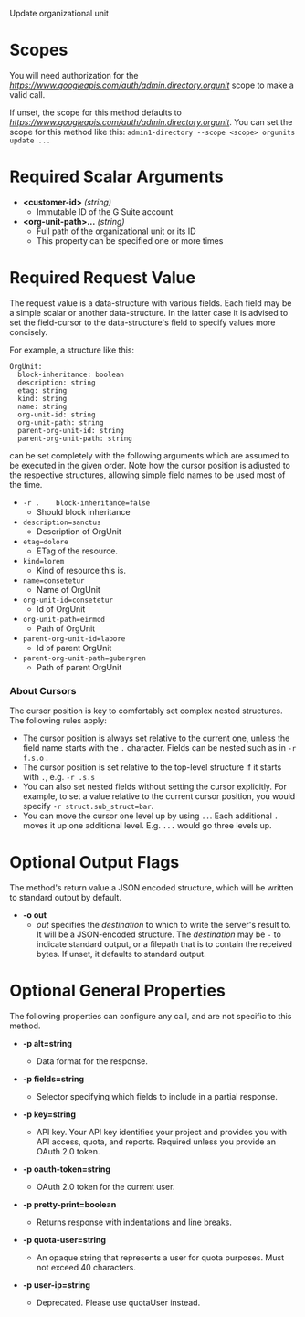 Update organizational unit
# Scopes

You will need authorization for the *https://www.googleapis.com/auth/admin.directory.orgunit* scope to make a valid call.

If unset, the scope for this method defaults to *https://www.googleapis.com/auth/admin.directory.orgunit*.
You can set the scope for this method like this: `admin1-directory --scope <scope> orgunits update ...`
# Required Scalar Arguments
* **&lt;customer-id&gt;** *(string)*
    - Immutable ID of the G Suite account
* **&lt;org-unit-path&gt;...** *(string)*
    - Full path of the organizational unit or its ID
    - This property can be specified one or more times
# Required Request Value

The request value is a data-structure with various fields. Each field may be a simple scalar or another data-structure.
In the latter case it is advised to set the field-cursor to the data-structure's field to specify values more concisely.

For example, a structure like this:
```
OrgUnit:
  block-inheritance: boolean
  description: string
  etag: string
  kind: string
  name: string
  org-unit-id: string
  org-unit-path: string
  parent-org-unit-id: string
  parent-org-unit-path: string

```

can be set completely with the following arguments which are assumed to be executed in the given order. Note how the cursor position is adjusted to the respective structures, allowing simple field names to be used most of the time.

* `-r .    block-inheritance=false`
    - Should block inheritance
* `description=sanctus`
    - Description of OrgUnit
* `etag=dolore`
    - ETag of the resource.
* `kind=lorem`
    - Kind of resource this is.
* `name=consetetur`
    - Name of OrgUnit
* `org-unit-id=consetetur`
    - Id of OrgUnit
* `org-unit-path=eirmod`
    - Path of OrgUnit
* `parent-org-unit-id=labore`
    - Id of parent OrgUnit
* `parent-org-unit-path=gubergren`
    - Path of parent OrgUnit


### About Cursors

The cursor position is key to comfortably set complex nested structures. The following rules apply:

* The cursor position is always set relative to the current one, unless the field name starts with the `.` character. Fields can be nested such as in `-r f.s.o` .
* The cursor position is set relative to the top-level structure if it starts with `.`, e.g. `-r .s.s`
* You can also set nested fields without setting the cursor explicitly. For example, to set a value relative to the current cursor position, you would specify `-r struct.sub_struct=bar`.
* You can move the cursor one level up by using `..`. Each additional `.` moves it up one additional level. E.g. `...` would go three levels up.


# Optional Output Flags

The method's return value a JSON encoded structure, which will be written to standard output by default.

* **-o out**
    - *out* specifies the *destination* to which to write the server's result to.
      It will be a JSON-encoded structure.
      The *destination* may be `-` to indicate standard output, or a filepath that is to contain the received bytes.
      If unset, it defaults to standard output.
# Optional General Properties

The following properties can configure any call, and are not specific to this method.

* **-p alt=string**
    - Data format for the response.

* **-p fields=string**
    - Selector specifying which fields to include in a partial response.

* **-p key=string**
    - API key. Your API key identifies your project and provides you with API access, quota, and reports. Required unless you provide an OAuth 2.0 token.

* **-p oauth-token=string**
    - OAuth 2.0 token for the current user.

* **-p pretty-print=boolean**
    - Returns response with indentations and line breaks.

* **-p quota-user=string**
    - An opaque string that represents a user for quota purposes. Must not exceed 40 characters.

* **-p user-ip=string**
    - Deprecated. Please use quotaUser instead.
